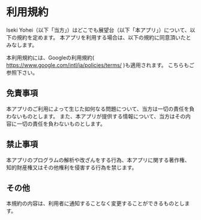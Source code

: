 # 利用規約 

Iseki Yohei（以下「当方」）はどこでも展望台（以下「本アプリ」）について、以下の規約を定めます。
本アプリを利用する場合は、以下の規約に同意頂いたとみなします。

本利用規約には、Googleの利用規約( https://www.google.com/intl/ja/policies/terms/ )も適用されます。
こちらもご参照下さい。

## 免責事項

本アプリのご利用によって生じた如何なる問題について、当方は一切の責任を負わないものとします。
また、本アプリが提供する情報について、当方はその内容に一切の責任を負わないものとします。

## 禁止事項

本アプリのプログラムの解析や改ざんをする行為、本アプリに関する著作権、
知的財産権又はその他権利を侵害する行為を禁じます。

## その他

本規約の内容は、利用者に通知することなく変更することができるものとします。
